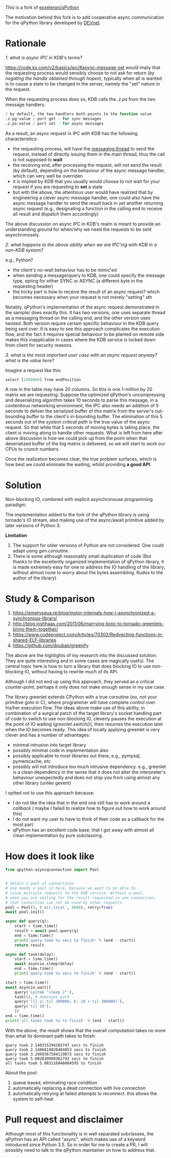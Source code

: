This is a fork of [exxeleron/qPython](https://github.com/exxeleron/qPython)

The motivation behind this fork is to add cooperative async communication for
the qPython library developed by [DEVnet](devnet.de).

Rationale
===

*1. what is async IPC in KDB's terms?*

https://code.kx.com/v2/basics/ipc/#async-message-set would imply that the requesting
process would sensibly choose to not ask for return (_by negating the handle obtained
through hopen_), typically when all is wanted is to cause a state to be changed in
the server, namely the "set" nature in the request.

When the requesting process does so, KDB calls the _.z.ps_ from the two message handlers:

```q
/ by default, the two handlers both points to the function value
.z.pg:value / port get - for sync messages
.z.ps:value / port set - for async messages
```

As a result, an async request in IPC with KDB has the following characteristics:

- the requesting process, will have the
  [messaging thread](http://www.timestored.com/kdb-guides/interprocess-communication)
  to send the request, instead of directly issuing them in the main thread, thus the call
  is not supposed to __wait__
- the receiving end, after processing the request, will not send the result (by default),
  depending on the behaviour of the async message handler, which can very well
  be overriden
- it is implied by KDB that you usually would choose to not wait for your request
  if you are requesting to **set** a state
- but with the above, the attentious user would have realized that by engineering
  a clever async message handler, one could also have the async message handler
  to send the result back in yet another returning async request (e.g., designating
  a function in the calling end to receive all result and dispatch them accordingly)

The above discussion on async IPC in KDB's realm is meant to provide an understanding
ground for when/why we need the requests to be sent asynchronosely.

*2. what happens to the above ability when we are IPC'ing with KDB in a non-KDB system?*

e.g., Python?

- the client's no-wait behaviour has to be mimic'ed
- when sending a message/query to KDB, one could specify the message type, opting for
  either SYNC or ASYNC (a different byte in the requesting header)
- the tricky part is how to receive the result of an async request?
  which  becomes necessary when your request is not merely "setting" sth

Notably, qPython's implementation of the async request demonstrated in the sample/
does exactly this. It has two versions, one uses separate thread as a messaging thread
on the calling end, and the other version uses twisted. Both version require certain
specific behaviour in the KDB query being sent over. It is easy to see this approach
complicates the execution flow, and the fact it requires special behaviour to be planted
on remote side makes this inapplicable in cases where the KDB service is locked down
from client for security reasons.

*3. what is the most important user case with an async request anyway? what is the value here?*

Imagine a request like this:

```q
select [1000000] from eodPosition
```

A row in the table may have 20 columns. So this is one 1-million by 20 matrix we are requesting.
Suppose the optimized qPython's uncompressing and deserializing algorithm takes 10 seconds to parse
this message, in a contentious networking environment, the IPC also needs an addition of 5 seconds
to deliver the serialized buffer of this matrix from the server's out-bounding buffer to the
client's in-bounding buffer. The elimination of this 5 seconds out of the _system critical path_
is the true value of the async request. So that while that 5 seconds of moving bytes is taking
place, the client is moving along to handle other requests. What is left from here after above
discussion is how we could pick up from the point when that deserialized buffer of the big matrix
is delivered, so we will start to work our CPUs to crunch numbers.

Once the realization becomes clear, the true problem surfaces, which is how best we could eliminate
the waiting, whilst providing __a good API__.


Solution
===

Non-blocking IO, combined with explicit asynchronouse programming paradigm.

The implementation added to the fork of the qPython library is using tornado's IO stream, also
making use of the async/await primitive added by later versions of Python 3. 

__Limitation__

1. The support for older versions of Python are not considered. One could adapt using _gen.coroutine_.
1. There is some although reasonably small duplication of code (But thanks to the excellently
   organized implementation of qPython library, it is made extremely easy for one to address
   the IO handling of the library, without almost none to worry about the bytes assembling. Kudos
   to the author of the library)

Study & Comparison
===

1. https://emptysqua.re/blog/motor-internals-how-i-asynchronized-a-synchronous-library/
1. http://blog.joshhaas.com/2011/06/marrying-boto-to-tornado-greenlets-bring-them-together/
1. https://www.codeproject.com/Articles/70302/Redirecting-functions-in-shared-ELF-libraries
1. https://github.com/douban/greenify

The above are the highlights of my research into the discussed solution. They are quite interesting
and in some cases are magically useful. The central topic here is how to turn a library that
does blocking IO to use non-blocking IO, without having to rewrite much of its API.

Although I did not end up using this approach, they served as a critical counter-point, perhaps
it only does not make enough sense in my use case.

The library greenlet extends CPython with a true coroutine (no, not your primitive goto in C), where
programmer will have complete control over his/her execution flow. The ideas above make use of this
ability, in combination of a surgical patch of the target library's socket handling part of code to
switch to use non-blocking IO, cleverly pauses the execution at the point of IO waiting
(_greenlet.switch()_), then resumes the execution later when the IO becomes ready. This idea
of locally applying greenlet is very clever and has a number of advantages:

- minimal intrusion into target library
- possibly minimal code in implementation also
- possibly applicable to most libraries out there, e.g., pymysql, pymemcache, etc
- possibly will not introduce too much intrusive dependency. e.g., greenlet is a clean
  dependency in the sense that it does not alter the interpreter's behaviour unexpectedly
  and does not stop you from using almost any other library (unlike gevent)

I optted not to use this approach because:

- I do not like the idea that in the end one still has to work around a _callback_ (
  maybe I failed to realize how to figure out how to work around this)
- I do not want my user to have to think of their code as a callback for the most part
- qPython has an excellent code base, that I got away with almost all clean implementation
  by pure subclassing. 


How does it look like
===

```python
from qpython.asyncqconnection import Pool


# obtain a pool of connections
# one needs a pool in here, because we want to be able to
# issue multiple requests to the KDB service. Without a pool,
# when you are waiting for the result requested in one connection,
# that connection can not be used by other requests.
pool = Pool(5, ('air.local', 8888), retry=True)
await pool.init()

async def query(q):
    start = time.time()
    result = await pool.query(q)
    end = time.time()
    print('query took %s secs to finish' % (end - start))
    return result

async def task(delay):
    start = time.time()
    await asyncio.sleep(delay)
    end = time.time()
    print('query took %s secs to finish' % (end - start))

start = time.time()
await asyncio.wait([
    query('system "sleep 2"'),
    task(5), # dominant path
    query('([] a: til 300000; b: 10 + til 300000)'),
    query('til 10'),
    ])
end = time.time()
print('all tasks took %s to finish' % (end - start))
```

With the above, the result shows that the overall computation takes no more than
what its dominant path takes to finish:

```text
query took 2.140315294265747 secs to finish
query took 2.1406819820404053 secs to finish
query took 3.2969367504119873 secs to finish
query took 5.002039909362793 secs to finish
all tasks took 5.003116846084595 to finish
```

About the pool:

1. queue based, eliminating race condition
1. automatically replacing a dead connection with live connection
1. automatically retrying at failed attempts to reconnect. this allows
   the system to self-heal

Pull request and disclaimer
===

Although most of this functionality is in well separated subclasses, the qPython has an API
called "async", which makes use of a keyword introduced since Python 3.5. So in order for me
to create a PR, I will possibly need to talk to the qPython maintainer on how to address that.

